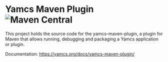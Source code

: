# Yamcs Maven Plugin ![Maven Central](https://img.shields.io/maven-central/v/org.yamcs/yamcs-maven-plugin.svg?label=release)

This project holds the source code for the yamcs-maven-plugin, a plugin for Maven that allows running, debugging and packaging a Yamcs application or plugin.

Documentation: https://yamcs.org/docs/yamcs-maven-plugin/

